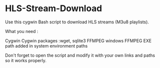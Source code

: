 # HLS-Stream-Download
Use this cygwin Bash script to download HLS streams (M3u8 playlists).

What you need :

Cygwin
Cygwin packages :wget, sqlite3
FFMPEG windows
FFMPEG EXE path added in system environment paths

Don't forget to open the script and modify it with your own links and paths so it works properly.
